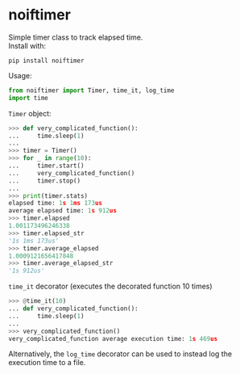 # noiftimer

Simple timer class to track elapsed time.  
Install with:

```console
pip install noiftimer
```

Usage:

```python
from noiftimer import Timer, time_it, log_time
import time
```

`Timer` object:

```python
>>> def very_complicated_function():
...     time.sleep(1)
...
>>> timer = Timer()
>>> for _ in range(10):
...     timer.start()
...     very_complicated_function()
...     timer.stop()
...
>>> print(timer.stats)
elapsed time: 1s 1ms 173us
average elapsed time: 1s 912us
>>> timer.elapsed
1.001173496246338
>>> timer.elapsed_str
'1s 1ms 173us'
>>> timer.average_elapsed
1.0009121656417848
>>> timer.average_elapsed_str
'1s 912us'
```

`time_it` decorator (executes the decorated function 10 times)

```python
>>> @time_it(10)
... def very_complicated_function():
...     time.sleep(1)
...
>>> very_complicated_function()
very_complicated_function average execution time: 1s 469us
```

Alternatively, the `log_time` decorator can be used to instead log the execution time to a file.
